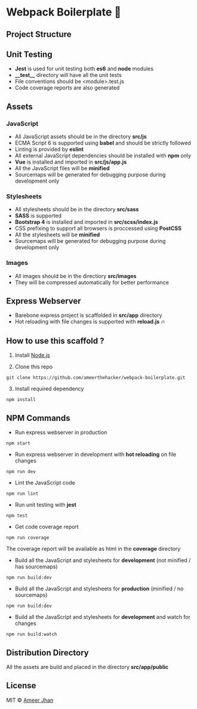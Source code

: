 # Webpack Boilerplate :hammer:

## Project Structure

## Unit Testing

* __Jest__ is used for unit testing both __es6__ and __node__ modules
* __\_\_test\_\___ directory will have all the unit tests
* File conventions should be \<module\>.test.js
* Code coverage reports are also generated

## Assets

### JavaScript

* All JavaScript assets should be in the directory __src/js__
* ECMA Script 6 is supported using __babel__ and should be strictly followed
* Linting is provided by __eslint__
* All external JavaScript dependencies should be installed with __npm__ only
* __Vue__ is installed and imported in __src/js/app.js__
* All the JavaScript files will be __minified__
* Sourcemaps will be generated for debugging purpose during development only

### Stylesheets

* All stylesheets should be in the directory __src/sass__
* __SASS__ is supported
* __Bootstrap 4__ is installed and imported in __src/scss/index.js__
* CSS prefixing to support all browsers is proccessed using __PostCSS__
* All the stylesheets will be __minified__
* Sourcemaps will be generated for debugging purpose during development only

### Images

* All images should be in the directiory __src/images__
* They will be compressed automatically for better performance

## Express Webserver

* Barebone express project is scaffolded in __src/app__ directory
* Hot reloading with file changes is supported with __reload.js__ :fire:

## How to use this scaffold ?

1. Install [Node.js](http://nodejs.org)

2. Clone this repo

```
git clone https://github.com/ameerthehacker/webpack-boilerplate.git
```

3. Install required dependency

```
npm install
```

## NPM Commands

* Run express webserver in production

```
npm start
```

* Run express webserver in development with __hot reloading__ on file changes

```
npm run dev
```

* Lint the JavaScript code

```
npm run lint
```

* Run unit testing with __jest__

```
npm test
```

* Get code coverage report

```
npm run coverage
```

The coverage report will be available as html in the __coverage__ directory

* Build all the JavaScript and stylesheets for __development__ (not minified / has sourcemaps)

```
npm run build:dev
```

* Build all the JavaScript and stylesheets for __production__ (minified / no sourcemaps)

```
npm run build:dev
```

* Build all the JavaScript and stylesheets for __development__ and watch for changes

```
npm run build:watch
```

## Distribution Directory

All the assets are build and placed in the directory __src/app/public__

## License ##

MIT © [Ameer Jhan](mailto:ameerjhanprof@gmail.com)